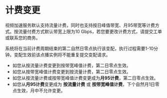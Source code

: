 # 计费变更

视频加速服务默认支持流量计费，同时也支持按日峰值带宽、月95带宽等计费方式。按流量付费方式默认带宽上限为10 Gbps，若您要更改计费方式，请提交工单或联系您的商务。

系统将在当前计费周期结束的第二自然日零点执行该变配，执行过程需要1-10分钟。变配生效前该点播实例将不能重复提交变配请求。

-   如您从按流量计费变更到按带宽峰值计费，第二日零点生效。
-   如您从按带宽峰值计费变更到按流量计费，第二日零点生效。
-   如您从按流量计费或按带宽峰值计费变更成为**月95计费**，第二日零点生效。
-   如您从**月95计费**变更成为 **按流量计费** 或 **按带宽峰值计费**，下个自然月1日零点生效，月中不允许变更。

